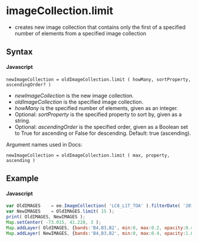 # imageCollection.limit
- creates new image collection that contains only the first of a specified number of elements from a specified image collection 

## Syntax

#### Javascript
```
newImageCollection = oldImageCollection.limit ( howMany, sortProperty, ascendingOrder? )
```
- *newImageCollection* is the new image collection.
- *oldImageCollection* is the specified image collection.
- *howMany* is the specified number of elements, given as an integer.
- Optional: *sortProperty* is the specified property to sort by, given as a string.
- Optional: *ascendingOrder* is the specified order, given as a Boolean set to True for ascending or False for descending. Default: true (ascending).

Argument names used in Docs:
```
newImageCollection = oldImageCollection.limit ( max, property, ascending )
```

## Example

#### Javascript
```javascript
var OldIMAGES    = ee.ImageCollection( 'LC8_L1T_TOA' ).filterDate( '2014-10-03','2014-10-04' );    
var NewIMAGES    = OldIMAGES.limit( 15 );
print( OldIMAGES, NewIMAGES );
Map.setCenter( -73.015, 41.228, 3 );                                                         
Map.addLayer( OldIMAGES, {bands:'B4,B3,B2', min:0, max:0.2, opacity:0.4}, 'Original Images' );
Map.addLayer( NewIMAGES, {bands:'B4,B3,B2', min:0, max:0.4, opacity:1.0}, 'Limited Images'  );

```
